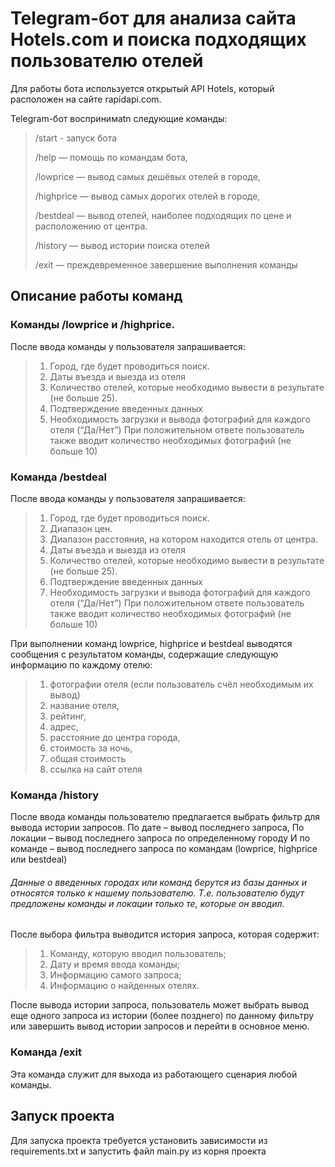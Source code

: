 #  Telegram-бот для анализа сайта Hotels.com и поиска подходящих пользователю отелей

Для работы бота используется открытый API Hotels, который расположен на сайте rapidapi.com.

Telegram-бот воспринимаtn следующие команды:
>/start - запуск бота
> 
>/help — помощь по командам бота,
> 
>/lowprice — вывод самых дешёвых отелей в городе,
> 
>/highprice — вывод самых дорогих отелей в городе,
> 
>/bestdeal — вывод отелей, наиболее подходящих по цене и расположению от центра.
> 
>/history — вывод истории поиска отелей
> 
>/exit — преждевременное завершение выполнения команды




## Описание работы команд
### Команды /lowprice и /highprice.
После ввода команды у пользователя запрашивается:
>1. Город, где будет проводиться поиск.
>2. Даты въезда и выезда из отеля
>3. Количество отелей, которые необходимо вывести в результате (не больше 25).
>4. Подтверждение введенных данных
>5. Необходимость загрузки и вывода фотографий для каждого отеля (“Да/Нет”) При положительном ответе пользователь также 
>вводит количество необходимых фотографий (не больше 10)


### Команда /bestdeal
После ввода команды у пользователя запрашивается:
>1. Город, где будет проводиться поиск.
>2. Диапазон цен.
>3. Диапазон расстояния, на котором находится отель от центра.
>4. Даты въезда и выезда из отеля
>5. Количество отелей, которые необходимо вывести в результате (не больше 25).
>6. Подтверждение введенных данных
>7. Необходимость загрузки и вывода фотографий для каждого отеля (“Да/Нет”) При положительном ответе пользователь также 
>вводит количество необходимых фотографий (не больше 10)

 
При выполнении команд lowprice, highprice и bestdeal выводятся сообщения с результатом команды, содержащие следующую 
информацию по каждому отелю:
>1. фотографии отеля (если пользователь счёл необходимым их вывод)
>2. название отеля,
>3. рейтинг,
>4. адрес,
>5. расстояние до центра города,
>6. стоимость за ночь,
>7. общая стоимость
>8. ссылка на сайт отеля 



### Команда /history
После ввода команды пользователю предлагается выбрать фильтр для вывода истории запросов.
По дате – вывод последнего запроса, 
По локации – вывод последнего запроса по определенному городу
И по команде – вывод последнего запроса по командам (lowprice, highprice или bestdeal)
###### Данные о введенных городах или команд берутся из базы данных и относятся только к нашему пользователю. Т.е. пользователю будут предложены команды и локации только те, которые он вводил.  
После выбора фильтра выводится история запроса, которая содержит:
>1. Команду, которую вводил пользователь;
>2. Дату и время ввода команды;
>3. Информацию самого запроса;
>4. Информацию о найденных отелях.

После вывода истории запроса, пользователь может выбрать вывод еще одного запроса из истории (более позднего) по данному фильтру или завершить вывод истории запросов и перейти в основное меню.




### Команда /exit
Эта команда служит для выхода из работающего сценария любой команды.


## Запуск проекта
Для запуска проекта требуется установить зависимости из requirements.txt и запустить файл main.py из корня проекта
